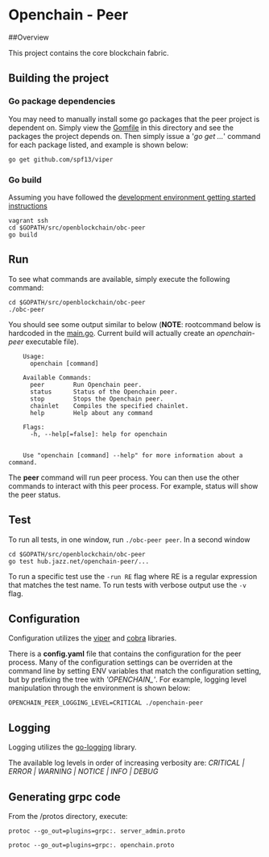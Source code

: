 # Openchain - Peer

##Overview

This project contains the core blockchain fabric.  

## Building the project

### Go package dependencies
You may need to manually install some go packages that the peer project is dependent on.  Simply view the [Gomfile](./Gomfile) in this directory and see the packages the project depends on.  Then simply issue a '*go get ...*' command for each package listed, and example is shown below:

    go get github.com/spf13/viper

### Go build

Assuming you have followed the [development environment getting started instructions](https://github.com/openblockchain/obc-getting-started/blob/master/devenv.md)

    vagrant ssh
    cd $GOPATH/src/openblockchain/obc-peer
    go build



## Run

To see what commands are available, simply execute the following command:

    cd $GOPATH/src/openblockchain/obc-peer
    ./obc-peer

You should see some output similar to below (**NOTE**: rootcommand below is hardcoded in the [main.go](./main.go).  Current build will actually create an *openchain-peer* executable file).

```
    Usage:
      openchain [command]

    Available Commands:
      peer        Run Openchain peer.
      status      Status of the Openchain peer.
      stop        Stops the Openchain peer.
      chainlet    Compiles the specified chainlet.
      help        Help about any command

    Flags:
      -h, --help[=false]: help for openchain


    Use "openchain [command] --help" for more information about a command.
```

The **peer** command will run peer process.  You can then use the other commands to interact with this peer process.  For example, status will show the peer status.

## Test

To run all tests, in one window, run `./obc-peer peer`. In a second window

    cd $GOPATH/src/openblockchain/obc-peer
    go test hub.jazz.net/openchain-peer/...

To run a specific test use the `-run RE` flag where RE is a regular expression that matches the test name. To run tests with verbose output use the `-v` flag.


## Configuration

Configuration utilizes the [viper](https://github.com/spf13/viper) and [cobra](https://github.com/spf13/cobra) libraries.

There is a **config.yaml** file that contains the configuration for the peer process.  Many of the configuration settings can be overriden at the command line by setting ENV variables that match the configuration setting, but by prefixing the tree with *'OPENCHAIN_'*.  For example, logging level manipulation through the environment is shown below:

    OPENCHAIN_PEER_LOGGING_LEVEL=CRITICAL ./openchain-peer

## Logging
Logging utilizes the [go-logging](https://github.com/op/go-logging) library.  

The available log levels in order of increasing verbosity are: *CRITICAL | ERROR | WARNING | NOTICE | INFO | DEBUG*

## Generating grpc code

From the <WORKSPACE>/protos directory, execute:

    protoc --go_out=plugins=grpc:. server_admin.proto

    protoc --go_out=plugins=grpc:. openchain.proto
